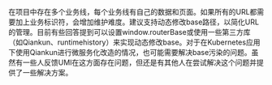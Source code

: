 在项目中存在多个业务线，每个业务线有自己的数据和页面。如果所有的URL都需要加上业务标识符，会增加维护难度。建议支持动态修改base路径，以简化URL的管理。目前有些回答提到可以设置window.routerBase或使用一些第三方库（如Qiankun、runtimehistory）来实现动态修改base。对于在Kubernetes应用下使用Qiankun进行微服务化改造的情况，也可能需要解决base污染的问题。虽然有一些人反馈UMI在这方面存在问题，但还是有其他人在尝试解决这个问题并提供了一些解决方案。
